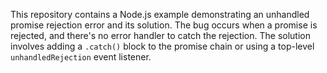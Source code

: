 This repository contains a Node.js example demonstrating an unhandled promise rejection error and its solution. The bug occurs when a promise is rejected, and there's no error handler to catch the rejection. The solution involves adding a `.catch()` block to the promise chain or using a top-level `unhandledRejection` event listener.